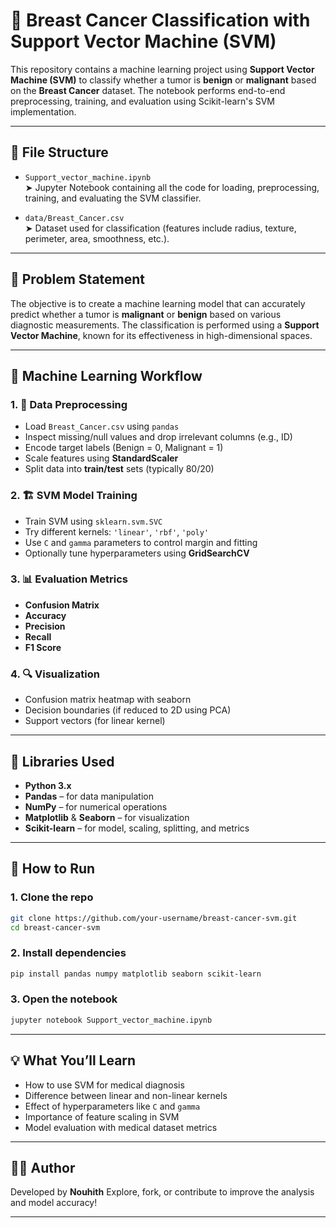 # 🧬 Breast Cancer Classification with Support Vector Machine (SVM)

This repository contains a machine learning project using **Support Vector Machine (SVM)** to classify whether a tumor is **benign** or **malignant** based on the **Breast Cancer** dataset. The notebook performs end-to-end preprocessing, training, and evaluation using Scikit-learn's SVM implementation.

---

## 📁 File Structure

- `Support_vector_machine.ipynb`  
  ➤ Jupyter Notebook containing all the code for loading, preprocessing, training, and evaluating the SVM classifier.

- `data/Breast_Cancer.csv`  
  ➤ Dataset used for classification (features include radius, texture, perimeter, area, smoothness, etc.).

---

## 🎯 Problem Statement

The objective is to create a machine learning model that can accurately predict whether a tumor is **malignant** or **benign** based on various diagnostic measurements. The classification is performed using a **Support Vector Machine**, known for its effectiveness in high-dimensional spaces.

---

## 🧠 Machine Learning Workflow

### 1. 🧼 Data Preprocessing

- Load `Breast_Cancer.csv` using `pandas`
- Inspect missing/null values and drop irrelevant columns (e.g., ID)
- Encode target labels (Benign = 0, Malignant = 1)
- Scale features using **StandardScaler**
- Split data into **train/test** sets (typically 80/20)

### 2. 🏗️ SVM Model Training

- Train SVM using `sklearn.svm.SVC`
- Try different kernels: `'linear'`, `'rbf'`, `'poly'`
- Use `C` and `gamma` parameters to control margin and fitting
- Optionally tune hyperparameters using **GridSearchCV**

### 3. 📊 Evaluation Metrics

- **Confusion Matrix**
- **Accuracy**
- **Precision**
- **Recall**
- **F1 Score**

### 4. 🔍 Visualization

- Confusion matrix heatmap with seaborn
- Decision boundaries (if reduced to 2D using PCA)
- Support vectors (for linear kernel)

---

## 🔧 Libraries Used

- **Python 3.x**
- **Pandas** – for data manipulation
- **NumPy** – for numerical operations
- **Matplotlib** & **Seaborn** – for visualization
- **Scikit-learn** – for model, scaling, splitting, and metrics

---

## 🚀 How to Run

### 1. Clone the repo

```bash
git clone https://github.com/your-username/breast-cancer-svm.git
cd breast-cancer-svm
````

### 2. Install dependencies

```bash
pip install pandas numpy matplotlib seaborn scikit-learn
```

### 3. Open the notebook

```bash
jupyter notebook Support_vector_machine.ipynb
```

---

## 💡 What You’ll Learn

* How to use SVM for medical diagnosis
* Difference between linear and non-linear kernels
* Effect of hyperparameters like `C` and `gamma`
* Importance of feature scaling in SVM
* Model evaluation with medical dataset metrics

---

## 👨‍💻 Author

Developed by **Nouhith**
Explore, fork, or contribute to improve the analysis and model accuracy!

----
